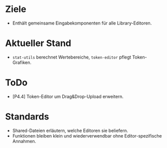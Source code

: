 # Ziele
- Enthält gemeinsame Eingabekomponenten für alle Library-Editoren.

# Aktueller Stand
- `stat-utils` berechnet Wertebereiche, `token-editor` pflegt Token-Grafiken.

# ToDo
- [P4.4] Token-Editor um Drag&Drop-Upload erweitern.

# Standards
- Shared-Dateien erläutern, welche Editoren sie beliefern.
- Funktionen bleiben klein und wiederverwendbar ohne Editor-spezifische Annahmen.
